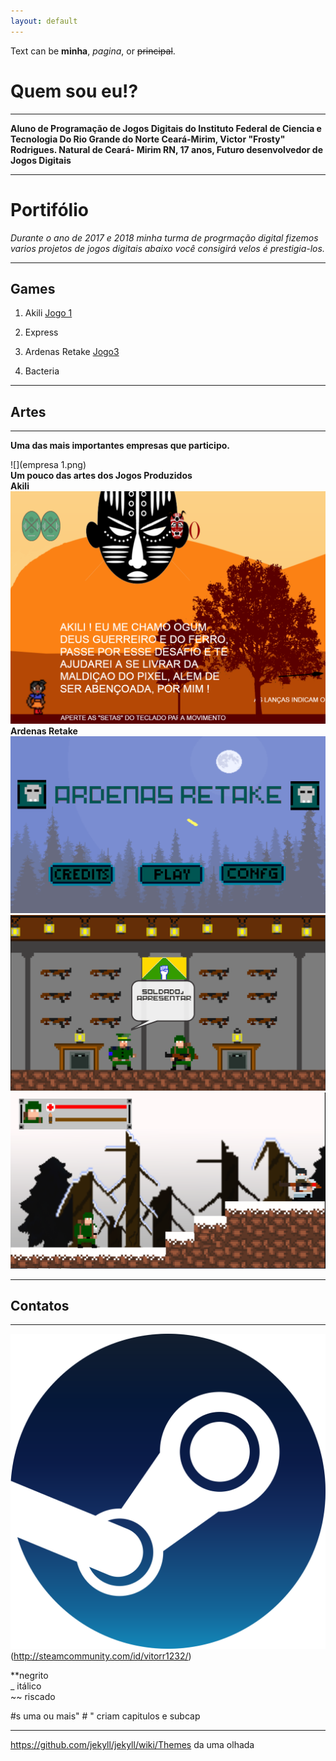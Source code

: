 ```yaml
---
layout: default
---  
```

Text can be **minha**, _pagina_, or ~~principal~~.
# **Quem sou eu!?**  
* * *
**Aluno de Programação de Jogos Digitais do Instituto Federal de Ciencia e Tecnologia Do Rio Grande do Norte Ceará-Mirim, Victor "Frosty" Rodrigues. Natural de Ceará- Mirim RN, 17 anos, Futuro desenvolvedor de Jogos Digitais**   
* * * 
# Portifólio 
  _Durante o ano de 2017 e 2018 minha turma de progrmação digital fizemos varios projetos de jogos digitais abaixo você consigirá velos é prestigia-los._
* * *  
## Games  
1. Akili [Jogo 1](https://elielton90.github.io/Akili/)  

2. Express  

3. Ardenas Retake [Jogo3](https://jldifrn.github.io/ArdenasRetake/)    

4. Bacteria
* * *  
## Artes  

* * *    

**Uma das mais importantes empresas que participo.**

![](empresa 1.png)    
**Um pouco das artes dos Jogos Produzidos**   
**Akili**
![](Telajogo1.png)    
**Ardenas Retake**   
![](Telajogo2.png)     
![](Telajogo3.png)       
![](Telajogo4.png)


* * *  
## Contatos  
* * *   
![](contato.png)(http://steamcommunity.com/id/vitorr1232/)    

**negrito  
_ itálico  
~~ riscado  

#s uma ou mais" # " criam capitulos e subcap

* * *  
https://github.com/jekyll/jekyll/wiki/Themes da uma olhada




